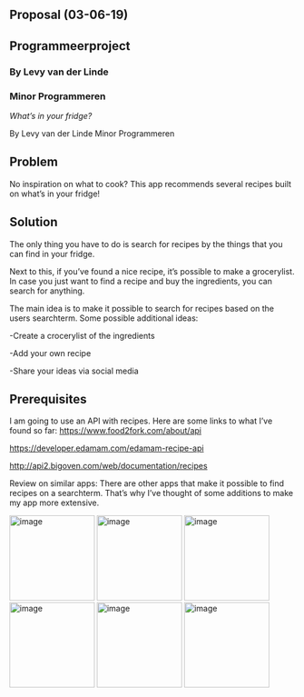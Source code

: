## Proposal (03-06-19)
## Programmeerproject
### By Levy van der Linde
### Minor Programmeren

*What’s in your fridge?*

By Levy van der Linde
Minor Programmeren


## Problem

No inspiration on what to cook?
This app recommends several recipes built on what’s in your fridge!


## Solution

The only thing you have to do is search for recipes by the things that you can find in your fridge. 

Next to this, if you’ve found a nice recipe, it’s possible to make a grocerylist. In case you just want to find a recipe and buy the ingredients, you can search for anything. 

The main idea is to make it possible to search for recipes based on the users searchterm.
Some possible additional ideas:

-Create a crocerylist of the ingredients

-Add your own recipe

-Share your ideas via social media

## Prerequisites

I am going to use an API with recipes. Here are some links to what I’ve found so far:
https://www.food2fork.com/about/api

https://developer.edamam.com/edamam-recipe-api

http://api2.bigoven.com/web/documentation/recipes

Review on similar apps:
There are other apps that make it possible to find recipes on a searchterm. That’s why I’ve thought of some additions to make my app more extensive.

<img width="150" alt="image" src="https://user-images.githubusercontent.com/47352487/58807660-c9884980-8618-11e9-8293-6c6ccceaeed3.png">

<img width="150" alt="image" src="https://user-images.githubusercontent.com/47352487/58881783-25b3a200-86db-11e9-905c-7aaadaea7204.png">

<img width="150" alt="image" src="https://user-images.githubusercontent.com/47352487/58881838-48de5180-86db-11e9-983d-9ac3db2bd100.png">

<img width="150" alt="image" src="https://user-images.githubusercontent.com/47352487/58807471-6d252a00-8618-11e9-902d-41bda743d74f.png">

<img width="150" alt="image" src="https://user-images.githubusercontent.com/47352487/58804458-351ae880-8612-11e9-86d8-17979c7244a0.png">

<img width="150" alt="image" src="https://user-images.githubusercontent.com/47352487/58804486-4237d780-8612-11e9-8cf0-9522a4b316a5.png">

